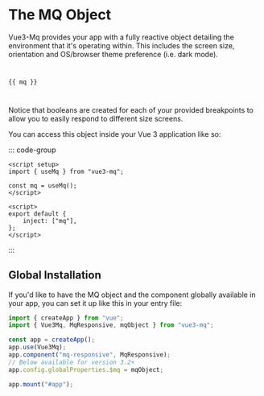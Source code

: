 <script setup>
import { useMq } from '../src';
const mq = useMq();
</script>

# The MQ Object

Vue3-Mq provides your app with a fully reactive object detailing the environment that it's operating within. This includes the screen size, orientation and OS/browser theme preference (i.e. dark mode).

<code class="block">
<pre>
{{ mq }}
</pre>
</code>

Notice that booleans are created for each of your provided breakpoints to allow you to easily respond to different size screens.

You can access this object inside your Vue 3 application like so:

::: code-group

```vue [Composition API]
<script setup>
import { useMq } from "vue3-mq";

const mq = useMq();
</script>
```

```vue [Options API]
<script>
export default {
	inject: ["mq"],
};
</script>
```

:::

## Global Installation

If you'd like to have the MQ object and the component globally available in your app, you can set it up like this in your entry file:

```js
import { createApp } from "vue";
import { Vue3Mq, MqResponsive, mqObject } from "vue3-mq";

const app = createApp();
app.use(Vue3Mq);
app.component("mq-responsive", MqResponsive);
// Below available for version 3.2+
app.config.globalProperties.$mq = mqObject;

app.mount("#app");
```
